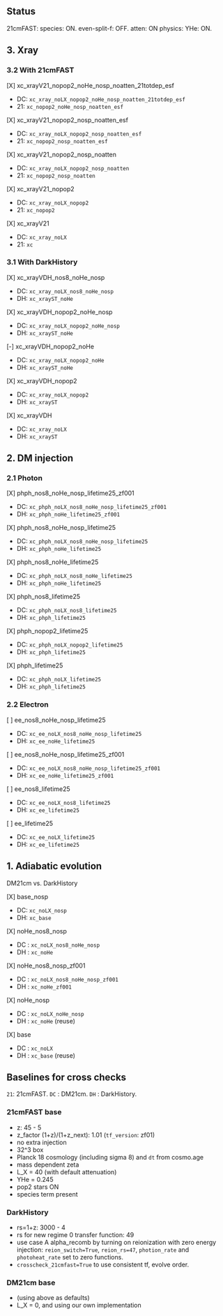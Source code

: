 ## Status

21cmFAST: species: ON. even-split-f: OFF. atten: ON
physics: YHe: ON.

## 3. Xray

### 3.2 With 21cmFAST

[X] xc_xrayV21_nopop2_noHe_nosp_noatten_21totdep_esf
- DC: `xc_xray_noLX_nopop2_noHe_nosp_noatten_21totdep_esf`
- 21: `xc_nopop2_noHe_nosp_noatten_esf`

[X] xc_xrayV21_nopop2_nosp_noatten_esf
- DC: `xc_xray_noLX_nopop2_nosp_noatten_esf`
- 21: `xc_nopop2_nosp_noatten_esf`

[X] xc_xrayV21_nopop2_nosp_noatten
- DC: `xc_xray_noLX_nopop2_nosp_noatten`
- 21: `xc_nopop2_nosp_noatten`

[X] xc_xrayV21_nopop2
- DC: `xc_xray_noLX_nopop2`
- 21: `xc_nopop2`

[X] xc_xrayV21
- DC: `xc_xray_noLX`
- 21: `xc`

<!-- [B] xc_xrayV21_xHdep
- DC: `xc_xray_noLX_xHdep` using 1-xH as x for deposition instead of xe
- 21: `xc` -->

<!-- [B] xc_xrayV21_xeatten
- DC: `xc_xray_noLX_xeatten` using xe as x for attenuation instead of 1-xH
- 21: `xc` -->

### 3.1 With DarkHistory
[X] xc_xrayVDH_nos8_noHe_nosp
- DC: `xc_xray_noLX_nos8_noHe_nosp`
- DH: `xc_xrayST_noHe`

[X] xc_xrayVDH_nopop2_noHe_nosp
- DC: `xc_xray_noLX_nopop2_noHe_nosp`
- DH: `xc_xrayST_noHe`

[-] xc_xrayVDH_nopop2_noHe
- DC: `xc_xray_noLX_nopop2_noHe`
- DH: `xc_xrayST_noHe`

[X] xc_xrayVDH_nopop2
- DC: `xc_xray_noLX_nopop2`
- DH: `xc_xrayST`

[X] xc_xrayVDH
- DC: `xc_xray_noLX`
- DH: `xc_xrayST`

## 2. DM injection

### 2.1 Photon

[X] phph_nos8_noHe_nosp_lifetime25_zf001
- DC: `xc_phph_noLX_nos8_noHe_nosp_lifetime25_zf001`
- DH: `xc_phph_noHe_lifetime25_zf001`

[X] phph_nos8_noHe_nosp_lifetime25
- DC: `xc_phph_noLX_nos8_noHe_nosp_lifetime25`
- DH: `xc_phph_noHe_lifetime25`

[X] phph_nos8_noHe_lifetime25
- DC: `xc_phph_noLX_nos8_noHe_lifetime25`
- DH: `xc_phph_noHe_lifetime25`

[X] phph_nos8_lifetime25
- DC: `xc_phph_noLX_nos8_lifetime25`
- DH: `xc_phph_lifetime25`

[X] phph_nopop2_lifetime25
- DC: `xc_phph_noLX_nopop2_lifetime25`
- DH: `xc_phph_lifetime25`

[X] phph_lifetime25
- DC: `xc_phph_noLX_lifetime25`
- DH: `xc_phph_lifetime25`

### 2.2 Electron

[ ] ee_nos8_noHe_nosp_lifetime25
- DC: `xc_ee_noLX_nos8_noHe_nosp_lifetime25`
- DH: `xc_ee_noHe_lifetime25`

[ ] ee_nos8_noHe_nosp_lifetime25_zf001
- DC: `xc_ee_noLX_nos8_noHe_nosp_lifetime25_zf001`
- DH: `xc_ee_noHe_lifetime25_zf001`

[ ] ee_nos8_lifetime25
- DC: `xc_ee_noLX_nos8_lifetime25`
- DH: `xc_ee_lifetime25`

[ ] ee_lifetime25
- DC: `xc_ee_noLX_lifetime25`
- DH: `xc_ee_lifetime25`

## 1. Adiabatic evolution
DM21cm vs. DarkHistory

[X] base_nosp
- DC: `xc_noLX_nosp`
- DH: `xc_base`

[X] noHe_nos8_nosp
- DC : `xc_noLX_nos8_noHe_nosp`
- DH : `xc_noHe`

[X] noHe_nos8_nosp_zf001
- DC : `xc_noLX_nos8_noHe_nosp_zf001`
- DH : `xc_noHe_zf001`

[X] noHe_nosp
- DC : `xc_noLX_noHe_nosp`
- DH : `xc_noHe` (reuse)

[X] base
- DC : `xc_noLX`
- DH : `xc_base` (reuse)


## Baselines for cross checks

`21`: 21cmFAST.
`DC` : DM21cm.
`DH` : DarkHistory.

### 21cmFAST base
- z: 45 - 5
- z_factor (1+z)/(1+z_next): 1.01 (`tf_version`: zf01)
- no extra injection
- 32^3 box
- Planck 18 cosmology (including sigma 8) and `dt` from cosmo.age
- mass dependent zeta
- L_X = 40 (with default attenuation)
- YHe = 0.245
- pop2 stars ON
- species term present

### DarkHistory
- rs=1+z: 3000 - 4
- rs for new regime 0 transfer function: 49
- use case A alpha_recomb by turning on reionization with zero energy injection: `reion_switch=True`, `reion_rs=47`, `photion_rate` and `photoheat_rate` set to zero functions.
- `crosscheck_21cmfast=True` to use consistent tf, evolve order.

### DM21cm base
- (using above as defaults)
- L_X = 0, and using our own implementation